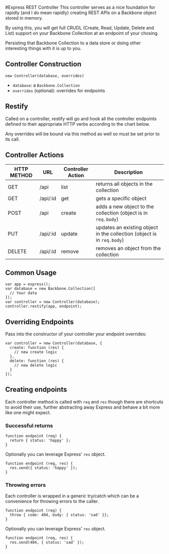 #Express REST Controller
This controller serves as a nice foundation for rapidly (and I do mean rapidly) creating REST APIs on a Backbone object stored in memory.

By using this, you will get full CRUDL (Create, Read, Update, Delete and List) support on your Backbone Collection at an endpoint of your chosing.

Persisting that Backbone Collection to a data store or doing other interesting things with it is up to you.

## Controller Construction

`new Controller(database, overrides)`

* `database`: a `Backbone.Collection`
* `overrides` (optional): overrides for endpoints

## Restify
Called on a controller, restify will go and hook all the controller endpoints defined to their appropriate HTTP verbs according to the chart below.

Any overrides will be bound via this method as well so must be set prior to its call.

## Controller Actions

HTTP METHOD | URL | Controller Action | Description
--- | --- | --- | ---
GET | /api | list | returns all objects in the collection
GET | /api/:id | get | gets a specific object
POST | /api | create | adds a new object to the collection (object is in `req.body`)
PUT | /api/:id | update | updates an existing object in the collection (object is in `req.body`)
DELETE | /api/:id | remove | removes an object from the collection

## Common Usage

```
var app = express();
var database = new Backbone.Collection([
  // Your data
]);
var controller = new Controller(database);
controller.restify(app, endpoint);
```

## Overriding Endpoints
Pass into the constructor of your controller your endpoint overrides:
```
var controller = new Controller(database, {
  create: function (res) {
    // new create logic
  },
  delete: function (res) {
    // new delete logic
  }
});
```

## Creating endpoints
Each controller method is called with `req` and `res` though there are shortcuts to avoid their use, further abstracting away Express and behave a bit more like one might expect.

### Successful returns

```
function endpoint (req) {
  return { status: 'happy' };
}
```

Optionally you can leverage Express' `res` object.

```
function endpoint (req, res) {
  res.send({ status: 'happy' });
}
```

### Throwing errors
Each controller is wrapped in a generic try/catch which can be a convenience for throwing errors to the caller.

```
function endpoint (req) {
  throw { code: 404, body: { status: 'sad' }};
}
```

Optionally you can leverage Express' `res` object.

```
function endpoint (req, res) {
  res.send(404, { status: 'sad' });
}
```
